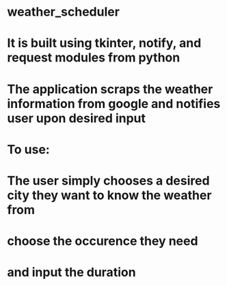 # weather_scheduler
# It is built using tkinter, notify, and request modules from python
# The application scraps the weather information from google and notifies user upon desired input
# To use:
# The user simply chooses a desired city they want to know the weather from
# choose the occurence they need
# and input the duration
